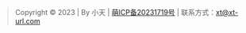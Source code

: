 > Copyright © 2023 | By 小天 | [萌ICP备20231719号](https://icp.gov.moe/?keyword=20231719) | 联系方式：xt@xt-url.com